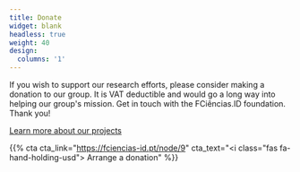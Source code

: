 ```yaml
---
title: Donate
widget: blank
headless: true
weight: 40
design:
  columns: '1'
---
```



If you wish to support our research efforts, please consider making a donation to our group. It is VAT deductible and would go a long way into helping our group's mission. Get in touch with the FCiências.ID foundation. Thank you!

[Learn more about our projects](./projects)

{{% cta cta_link="https://fciencias-id.pt/node/9" cta_text="<i class=\"fas fa-hand-holding-usd\"></i> Arrange a donation" %}}

